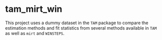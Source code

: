 # tam_mirt_win

This project uses a dummy dataset in the `TAM` package to compare the estimation methods and fit statistics from several methods available in `TAM` as well as `mirt` and `WINSTEPS`.
